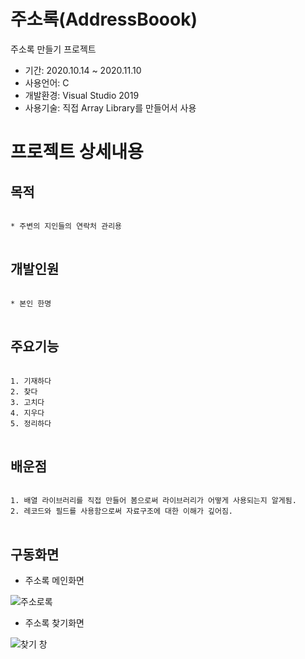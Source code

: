 # 주소록(AddressBoook)
주소록 만들기 프로젝트

* 기간: 2020.10.14 ~ 2020.11.10
* 사용언어: C
* 개발환경: Visual Studio 2019
* 사용기술: 직접 Array Library를 만들어서 사용

프로젝트 상세내용
=============
목적
-------------
<pre>
<code>
* 주변의 지인들의 연락처 관리용
</code>
</pre>

개발인원
-------------
<pre>
<code>
* 본인 한명
</code>
</pre>

주요기능
-------------
<pre>
<code>
1. 기재하다
2. 찾다
3. 고치다
4. 지우다
5. 정리하다
</code>
</pre>


배운점
-------------
<pre>
<code>
1. 배열 라이브러리를 직접 만들어 봄으로써 라이브러리가 어떻게 사용되는지 알게됨.
2. 레코드와 필드를 사용함으로써 자료구조에 대한 이해가 깊어짐.
</code>
</pre>

구동화면
-------------
* 주소록 메인화면

![주소로록](https://user-images.githubusercontent.com/63482037/130322399-15805952-bb8b-41d5-abf2-3b5104232332.PNG)


* 주소록 찾기화면

![찾기 창](https://user-images.githubusercontent.com/63482037/130322463-fba8c1b4-7943-4043-8c6d-87f5b43b5f3a.PNG)



